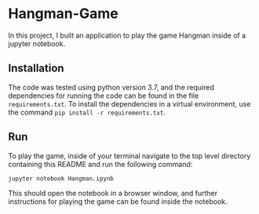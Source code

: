 # Hangman-Game
In this project, I built an application to play the game Hangman inside of a jupyter notebook.

## Installation
The code was tested using python version 3.7, and the required dependencies for running the code can be found in the file `requirements.txt`. To install the dependencies in a virtual environment, use the command `pip install -r requirements.txt`.

## Run
To play the game, inside of your terminal navigate to the top level directory containing this README and run the following command:
```
jupyter notebook Hangman.ipynb
```
This should open the notebook in a browser window, and further instructions for playing the game can be found inside the notebook.

